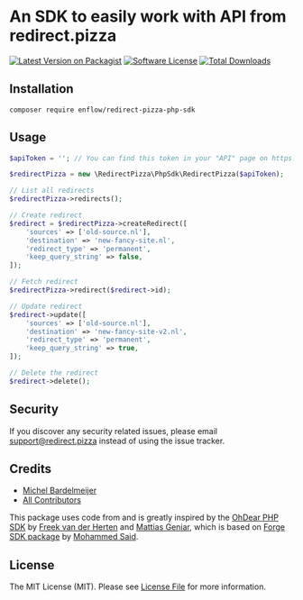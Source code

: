 # An SDK to easily work with API from redirect.pizza

[![Latest Version on Packagist](https://img.shields.io/packagist/v/enflow/redirect-pizza-php-sdk.svg?style=flat-square)](https://packagist.org/packages/enflow/redirect-pizza-php-sdk)
[![Software License](https://img.shields.io/badge/license-MIT-brightgreen.svg?style=flat-square)](LICENSE.md)
[![Total Downloads](https://img.shields.io/packagist/dt/enflow/redirect-pizza-php-sdk.svg?style=flat-square)](https://packagist.org/packages/enflow/redirect-pizza-php-sdk)

## Installation

```composer require enflow/redirect-pizza-php-sdk```

## Usage

```php
$apiToken = ''; // You can find this token in your "API" page on https://redirect.pizza

$redirectPizza = new \RedirectPizza\PhpSdk\RedirectPizza($apiToken);

// List all redirects
$redirectPizza->redirects();

// Create redirect
$redirect = $redirectPizza->createRedirect([
    'sources' => ['old-source.nl'],
    'destination' => 'new-fancy-site.nl',
    'redirect_type' => 'permanent',
    'keep_query_string' => false,
]);

// Fetch redirect
$redirectPizza->redirect($redirect->id);

// Update redirect
$redirect->update([
    'sources' => ['old-source.nl'],
    'destination' => 'new-fancy-site-v2.nl',
    'redirect_type' => 'permanent',
    'keep_query_string' => true,
]);

// Delete the redirect
$redirect->delete();
```

## Security

If you discover any security related issues, please email support@redirect.pizza instead of using the issue tracker.

## Credits

- [Michel Bardelmeijer](https://github.com/mbardelmeijer)
- [All Contributors](../../contributors)

This package uses code from and is greatly inspired by the [OhDear PHP SDK](https://github.com/ohdearapp/ohdear-php-sdk) by [Freek van der Herten](https://github.com/freekmurze) and [Mattias Geniar](https://github.com/mattiasgeniar), which is based on [Forge SDK package](https://github.com/themsaid/forge-sdk) by [Mohammed Said](https://github.com/themsaid).

## License

The MIT License (MIT). Please see [License File](LICENSE.md) for more information.
